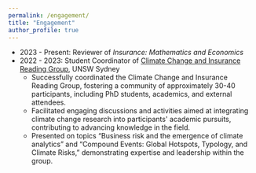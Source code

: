 ```yaml
---
permalink: /engagement/
title: "Engagement"
author_profile: true
---
```


* 2023 - Present: Reviewer of _Insurance: Mathematics and Economics_	 								 
* 2022 - 2023: Student Coordinator of [Climate Change and Insurance Reading Group](https://unsw-my.sharepoint.com/:f:/r/personal/z3522721_ad_unsw_edu_au/Documents/Shared%20by%20Qihe%20Tang/Climate%20Change%20and%20Insurance%20Reading%20Group?csf=1&web=1&e=HRQiJP), UNSW Sydney 	
  * Successfully coordinated the Climate Change and Insurance Reading Group, fostering a community of approximately 30-40 participants, including PhD students, academics, and external attendees.
  * Facilitated engaging discussions and activities aimed at integrating climate change research into participants' academic pursuits, contributing to advancing knowledge in the field.
  * Presented on topics “Business risk and the emergence of climate analytics” and “Compound Events: Global Hotspots, Typology, and Climate Risks,” demonstrating expertise and leadership within the group.

